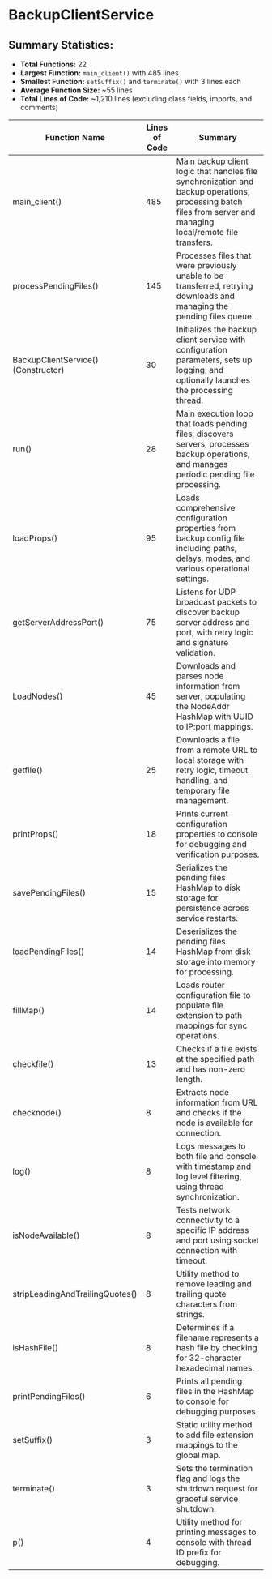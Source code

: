 # BackupClientService

## Summary Statistics:

- __Total Functions:__ 22
- __Largest Function:__ `main_client()` with 485 lines
- __Smallest Function:__ `setSuffix()` and `terminate()` with 3 lines each
- __Average Function Size:__ ~55 lines
- __Total Lines of Code:__ ~1,210 lines (excluding class fields, imports, and comments)

| Function Name | Lines of Code | Summary |
|---------------|---------------|---------|
| main_client() | 485 | Main backup client logic that handles file synchronization and backup operations, processing batch files from server and managing local/remote file transfers. |
| processPendingFiles() | 145 | Processes files that were previously unable to be transferred, retrying downloads and managing the pending files queue. |
| BackupClientService() (Constructor) | 30 | Initializes the backup client service with configuration parameters, sets up logging, and optionally launches the processing thread. |
| run() | 28 | Main execution loop that loads pending files, discovers servers, processes backup operations, and manages periodic pending file processing. |
| loadProps() | 95 | Loads comprehensive configuration properties from backup config file including paths, delays, modes, and various operational settings. |
| getServerAddressPort() | 75 | Listens for UDP broadcast packets to discover backup server address and port, with retry logic and signature validation. |
| LoadNodes() | 45 | Downloads and parses node information from server, populating the NodeAddr HashMap with UUID to IP:port mappings. |
| getfile() | 25 | Downloads a file from a remote URL to local storage with retry logic, timeout handling, and temporary file management. |
| printProps() | 18 | Prints current configuration properties to console for debugging and verification purposes. |
| savePendingFiles() | 15 | Serializes the pending files HashMap to disk storage for persistence across service restarts. |
| loadPendingFiles() | 14 | Deserializes the pending files HashMap from disk storage into memory for processing. |
| fillMap() | 14 | Loads router configuration file to populate file extension to path mappings for sync operations. |
| checkfile() | 13 | Checks if a file exists at the specified path and has non-zero length. |
| checknode() | 8 | Extracts node information from URL and checks if the node is available for connection. |
| log() | 8 | Logs messages to both file and console with timestamp and log level filtering, using thread synchronization. |
| isNodeAvailable() | 8 | Tests network connectivity to a specific IP address and port using socket connection with timeout. |
| stripLeadingAndTrailingQuotes() | 8 | Utility method to remove leading and trailing quote characters from strings. |
| isHashFile() | 8 | Determines if a filename represents a hash file by checking for 32-character hexadecimal names. |
| printPendingFiles() | 6 | Prints all pending files in the HashMap to console for debugging purposes. |
| setSuffix() | 3 | Static utility method to add file extension mappings to the global map. |
| terminate() | 3 | Sets the termination flag and logs the shutdown request for graceful service shutdown. |
| p() | 4 | Utility method for printing messages to console with thread ID prefix for debugging. |
